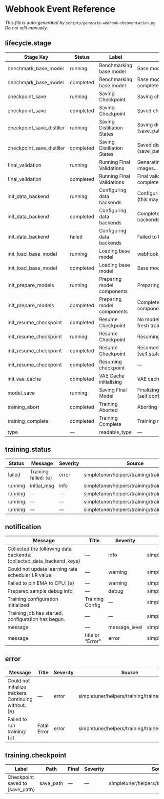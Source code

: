 # Webhook Event Reference

_This file is auto-generated by `scripts/generate-webhook-documentation.py`. Do not edit manually._

## lifecycle.stage

| Stage Key | Status | Label | Message | Severity | Source |
| --- | --- | --- | --- | --- | --- |
| benchmark_base_model | running | Benchmarking base model | Base model benchmark begins | — | simpletuner/helpers/training/trainer.py:1962 |
| benchmark_base_model | completed | Benchmarking base model | Base model benchmark completed | — | simpletuner/helpers/training/trainer.py:1974 |
| checkpoint_save | running | Saving Checkpoint | Saving checkpoint to {save_path} | — | simpletuner/helpers/training/trainer.py:2675 |
| checkpoint_save | completed | Saving Checkpoint | Saved checkpoint to {save_path} | — | simpletuner/helpers/training/trainer.py:2685 |
| checkpoint_save_distiller | running | Saving Distillation States | Saving distillation states to {save_path_tmp} | — | simpletuner/helpers/training/trainer.py:2694 |
| checkpoint_save_distiller | completed | Saving Distillation States | Saved distillation states to {save_path_tmp} | — | simpletuner/helpers/training/trainer.py:2703 |
| final_validation | running | Running Final Validations | Generating final validation images... | — | simpletuner/helpers/training/trainer.py:3293 |
| final_validation | completed | Running Final Validations | Final validation images completed | — | simpletuner/helpers/training/trainer.py:3308 |
| init_data_backend | running | Configuring data backends | Configuring data backends... (this may take a while!) | — | simpletuner/helpers/training/trainer.py:1223 |
| init_data_backend | completed | Configuring data backends | Completed configuring data backends. | — | simpletuner/helpers/training/trainer.py:1239 |
| init_data_backend | failed | Configuring data backends | Failed to load data backends: {e} | — | simpletuner/helpers/training/trainer.py:1268 |
| init_load_base_model | running | Loading base model | webhook_msg | — | simpletuner/helpers/training/trainer.py:1194 |
| init_load_base_model | completed | Loading base model | Base model has loaded. | — | simpletuner/helpers/training/trainer.py:1205 |
| init_prepare_models | running | Preparing model components | Preparing model components | — | simpletuner/helpers/training/trainer.py:1831 |
| init_prepare_models | completed | Preparing model components | Completed preparing model components | — | simpletuner/helpers/training/trainer.py:1886 |
| init_resume_checkpoint | completed | Resume Checkpoint | No model to resume. Beginning fresh training run. | — | simpletuner/helpers/training/trainer.py:2004 |
| init_resume_checkpoint | running | Resume Checkpoint | Resuming model: {path} | — | simpletuner/helpers/training/trainer.py:2041 |
| init_resume_checkpoint | completed | Resume Checkpoint | Resumed from global_step {self.state['global_resume_step']} | — | simpletuner/helpers/training/trainer.py:2064 |
| init_resume_checkpoint | completed | Resuming checkpoint | — | info | simpletuner/helpers/training/trainer.py:2116 |
| init_vae_cache | completed | VAE Cache initialising | VAE cache initialization complete | — | simpletuner/helpers/caching/vae.py:1115 |
| model_save | running | Saving Final Model | Finalizing model and saving to {self.config.output_dir} | — | simpletuner/helpers/training/trainer.py:3280 |
| training_abort | completed | Training Aborted | Aborting training run. | — | simpletuner/helpers/training/trainer.py:2502 |
| training_complete | completed | Training Complete | Training run complete. | — | simpletuner/helpers/training/trainer.py:3389 |
| type | — | readable_type | — | — | simpletuner/helpers/webhooks/mixin.py:23 |

## training.status

| Status | Message | Severity | Source |
| --- | --- | --- | --- |
| failed | Training failed: {e} | error | simpletuner/helpers/training/trainer.py:988 |
| running | initial_msg | info | simpletuner/helpers/training/trainer.py:2429 |
| running | — | — | simpletuner/helpers/training/trainer.py:3072 |
| running | — | — | simpletuner/helpers/training/trainer.py:3105 |
| running | — | — | simpletuner/helpers/training/trainer.py:3149 |

## notification

| Message | Title | Severity | Source |
| --- | --- | --- | --- |
| Collected the following data backends: {collected_data_backend_keys} | — | info | simpletuner/helpers/training/trainer.py:1303 |
| Could not update learning rate scheduler LR value. | — | warning | simpletuner/helpers/training/trainer.py:2031 |
| Failed to pin EMA to CPU: {e} | — | warning | simpletuner/helpers/training/trainer.py:1863 |
| Prepared sample debug info | — | debug | simpletuner/helpers/image_manipulation/training_sample.py:379 |
| Training configuration initialized | Training Config | — | simpletuner/helpers/training/trainer.py:2175 |
| Training job has started, configuration has begun. | — | — | simpletuner/helpers/training/trainer.py:1056 |
| message | — | message_level | simpletuner/helpers/training/trainer.py:2372 |
| message | title or "Error" | error | simpletuner/helpers/webhooks/events.py:153 |

## error

| Message | Title | Severity | Source |
| --- | --- | --- | --- |
| Could not initialize trackers. Continuing without. {e} | — | error | simpletuner/helpers/training/trainer.py:2170 |
| Failed to run training: {e} | Fatal Error | error | simpletuner/helpers/training/trainer.py:980 |

## training.checkpoint

| Label | Path | Final | Severity | Source |
| --- | --- | --- | --- | --- |
| Checkpoint saved to {save_path} | save_path | — | — | simpletuner/helpers/training/trainer.py:2723 |
